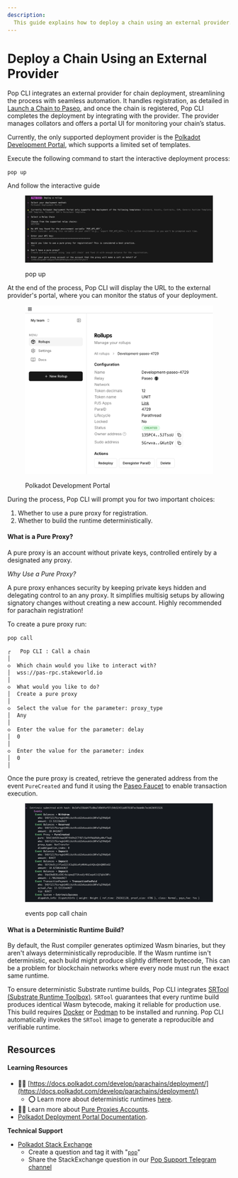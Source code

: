 ```yaml
---
description:
  This guide explains how to deploy a chain using an external provider.
---
```


# Deploy a Chain Using an External Provider

Pop CLI integrates an external provider for chain deployment, streamlining the process with seamless automation. It handles registration, as detailed in [Launch a Chain to Paseo](./launch-a-chain-to-paseo.md), and once the chain is registered, Pop CLI completes the deployment by integrating with the provider. The provider manages collators and offers a portal UI for monitoring your chain’s status.

Currently, the only supported deployment provider is the [Polkadot Development Portal](https://www.deploypolkadot.xyz/), which supports a limited set of templates.

Execute the following command to start the interactive deployment process:
```shell
pop up
```
And follow the interactive guide 

<figure><img src="../../.gitbook/assets/pdpflow.png" alt="pop up"><figcaption><p>pop up</p></figcaption></figure>

At the end of the process, Pop CLI will display the URL to the external provider's portal, where you can monitor the status of your deployment.

<figure><img src="../../.gitbook/assets/pdpui.png" alt="polkadot development portal"><figcaption><p>Polkadot Development Portal</p></figcaption></figure>

During the process, Pop CLI will prompt you for two important choices:

1. Whether to use a pure proxy for registration.
2. Whether to build the runtime deterministically.

#### What is a Pure Proxy?
A pure proxy is an account without private keys, controlled entirely by a designated any proxy.

*Why Use a Pure Proxy?*

A pure proxy enhances security by keeping private keys hidden and delegating control to an any proxy. It simplifies multisig setups by allowing signatory changes without creating a new account. Highly recommended for parachain registration!

To create a pure proxy run:
```shell
pop call
```

```
┌   Pop CLI : Call a chain
│
◇  Which chain would you like to interact with?
│  wss://pas-rpc.stakeworld.io
│
◇  What would you like to do?
│  Create a pure proxy 
│
◇  Select the value for the parameter: proxy_type
│  Any 
│
◇  Enter the value for the parameter: delay
│  0
│
◇  Enter the value for the parameter: index
│  0
│
```

Once the pure proxy is created, retrieve the generated address from the event `PureCreated` and fund it using the [Paseo Faucet](https://faucet.polkadot.io/) to enable transaction execution.

<figure><img src="../../.gitbook/assets/eventspureproxy.png" alt="pop up"><figcaption><p>events pop call chain</p></figcaption></figure>

#### What is a Deterministic Runtime Build?
By default, the Rust compiler generates optimized Wasm binaries, but they aren't always deterministically reproducible. If the Wasm runtime isn't deterministic, each build might produce slightly different bytecode, This can be a problem for blockchain networks where every node must run the exact same runtime.

To ensure deterministic Substrate runtime builds, Pop CLI integrates [SRTool (Substrate Runtime Toolbox)](https://github.com/paritytech/srtool). `SRTool` guarantees that every runtime build produces identical Wasm bytecode, making it reliable for production use.
This build requires [Docker](https://www.docker.com/) or [Podman](https://podman.io/) to be installed and running. Pop CLI automatically invokes the `SRTool` image to generate a reproducible and verifiable runtime.

## Resources

#### Learning Resources

* 🧑‍🏫 [https://docs.polkadot.com/develop/parachains/deployment/](https://docs.polkadot.com/develop/parachains/deployment/)
    * ⭕ Learn more about deterministic runtimes [here](https://docs.polkadot.com/develop/parachains/deployment/build-deterministic-runtime/).
* 🧑‍🔧 Learn more about [Pure Proxies Accounts](https://wiki.polkadot.network/docs/learn-proxies-pure).
* [Polkadot Deployment Portal Documentation](https://www.deploypolkadot.xyz/docs).

**Technical Support**

* [Polkadot Stack Exchange](https://polkadot.stackexchange.com/)
  * Create a question and tag it with "[`pop`](https://substrate.stackexchange.com/tags/pop/info)"
  * Share the StackExchange question in our [Pop Support Telegram channel](https://t.me/pop\_support)
